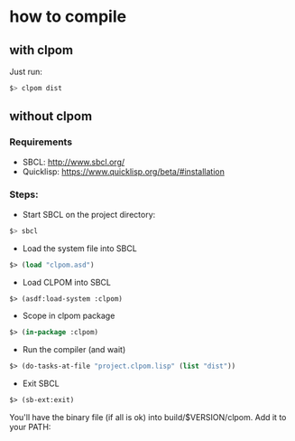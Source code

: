 how to compile
=============

with clpom
-----------

Just run:

```sh
$> clpom dist
```

without clpom
-------------

### Requirements

* SBCL: http://www.sbcl.org/
* Quicklisp: https://www.quicklisp.org/beta/#installation

### Steps:

* Start SBCL on the project directory:
```sh
$> sbcl
```

* Load the system file into SBCL
```lisp
$> (load "clpom.asd")
```

* Load CLPOM into SBCL
```lisp
$> (asdf:load-system :clpom)
```

* Scope in clpom package
```lisp
$> (in-package :clpom)
```

* Run the compiler (and wait)
```lisp
$> (do-tasks-at-file "project.clpom.lisp" (list "dist"))
```

* Exit SBCL
```lisp
$> (sb-ext:exit)
```

You'll have the binary file (if all is ok) into build/$VERSION/clpom. Add it to your PATH:
